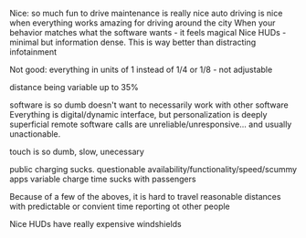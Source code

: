 

Nice: 
so much fun to drive
maintenance is really nice
auto driving is nice when everything works
amazing for driving around the city
When your behavior matches what the software wants - it feels magical
Nice HUDs - minimal but information dense. This is way better than distracting infotainment


Not good: 
everything in units of 1 instead of 1/4 or 1/8 - not adjustable

distance being variable up to 35%

software is so dumb
	doesn't want to necessarily work with other software
	Everything is digital/dynamic interface, but personalization is deeply superficial
	remote software calls are unreliable/unresponsive... and usually unactionable.

touch is so dumb, slow, unecessary 

public charging sucks. questionable availability/functionality/speed/scummy apps
	variable charge time sucks with passengers

Because of a few of the aboves, it is hard to travel reasonable distances with predictable or convient time reporting ot other people

Nice HUDs have really expensive windshields